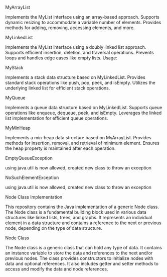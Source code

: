 MyArrayList


Implements the MyList interface using an array-based approach.
Supports dynamic resizing to accommodate a variable number of elements.
Provides methods for adding, removing, accessing elements, and more.

MyLinkedList


Implements the MyList interface using a doubly linked list approach.
Supports efficient insertion, deletion, and traversal operations.
Prevents loops and handles edge cases like empty lists.
Usage:


MyStack


Implements a stack data structure based on MyLinkedList.
Provides standard stack operations like push, pop, peek, and isEmpty.
Utilizes the underlying linked list for efficient stack operations.

MyQueue


Implements a queue data structure based on MyLinkedList.
Supports queue operations like enqueue, dequeue, peek, and isEmpty.
Leverages the linked list implementation for efficient queue operations.

MyMinHeap


Implements a min-heap data structure based on MyArrayList.
Provides methods for insertion, removal, and retrieval of minimum element.
Ensures the heap property is maintained after each operation.

EmptyQueueException

using java.util is now allowed, created new class to throw an exception

NoSuchElementException

using java.util is now allowed, created new class to throw an exception



Node Class Implementation

This repository contains the Java implementation of a generic Node class. The Node class is a fundamental building block used in various data structures like linked lists, trees, and graphs. It represents an individual element in a data structure and contains a reference to the next or previous node, depending on the type of data structure.

Node Class


The Node class is a generic class that can hold any type of data.
It contains an instance variable to store the data and references to the next and/or previous nodes.
The class provides constructors to initialize nodes with data and optional references.
It also includes getter and setter methods to access and modify the data and node references.

